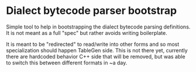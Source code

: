 # Dialect bytecode parser bootstrap

Simple tool to help in bootstrapping the dialect bytecode parsing definitions.
It is not meant as a full "spec" but rather avoids writing boilerplate.

It is meant to be "redirected" to read/write into other forms and so most
specialization should happen TableGen side. This is not there yet, currently
there are hardcoded behavior C++ side that will be removed, but was able to switch this between different formats in ~a day.